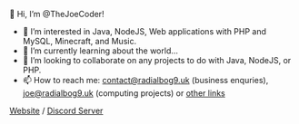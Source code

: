 👋 Hi, I’m @TheJoeCoder!
- 👀 I’m interested in Java, NodeJS, Web applications with PHP and MySQL, Minecraft, and Music.
- 🌱 I’m currently learning about the world...
- 💞️ I’m looking to collaborate on any projects to do with Java, NodeJS, or PHP.
- 📫 How to reach me: contact@radialbog9.uk (business enquries), joe@radialbog9.uk (computing projects) or [other links](https://linktr.ee/Radialbog9)

[Website](https://radialbog9.uk) / [Discord Server](https://discord.radialbog9.uk)
